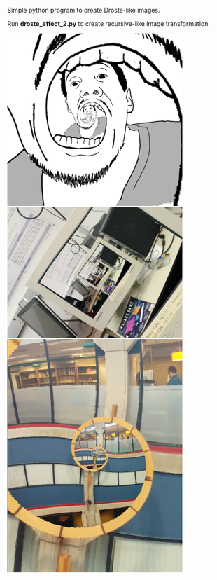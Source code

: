 Simple python program to create Droste-like images.

Run **droste_effect_2.py** to create recursive-like image transformation.

<img src="https://raw.githubusercontent.com/azer89/Droste_Generator/master/images/figure_azer.png" width="400" />

<img src="https://raw.githubusercontent.com/azer89/Droste_Generator/master/results/monitor_recursive.png" width="400" />

<img src="https://raw.githubusercontent.com/azer89/Droste_Generator/master/results/dc_recursive.png" width="400" />

